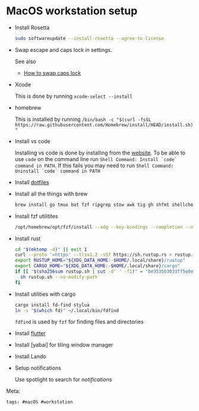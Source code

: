 # MacOS workstation setup

- Install Rosetta

  ```bash
  sudo softwareupdate --install-rosetta --agree-to-license
  ```

- Swap escape and caps lock in settings.

  See also

  - [How to swap caps lock](../91)

- Xcode

  This is done by running `xcode-select --install`

- homebrew

  This is installed by running `/bin/bash -c "$(curl -fsSL
https://raw.githubusercontent.com/Homebrew/install/HEAD/install.sh)"`

- Install vs code

  Installing vs code is done by installing from the [website]. To be
  able to use `code` on the command line run `` Shell Command: Install
`code` command in PATH ``. If this fails you may need to run `` Shell
Command: Uninstall `code` command in PATH ``

- Install [dotfiles]

- Install all the things with brew

  ```bash
  brew install go tmux bat fzf ripgrep stow awk tig gh shfmt shellcheck exa coreutils
  ```

- Install fzf utilitites

  ```bash
  /opt/homebrew/opt/fzf/install --xdg --key-bindings --completion --no-update-rc
  ```

- Install rust

  ```bash
  cd "$(mktemp -d)" || exit 1
  curl --proto '=https' --tlsv1.2 -sSf https://sh.rustup.rs > rustup.sh
  export RUSTUP_HOME="${XDG_DATA_HOME:-$HOME/.local/share}/rustup"
  export CARGO_HOME="${XDG_DATA_HOME:-$HOME/.local/share}/cargo"
  if [[ "$(sha256sum rustup.sh | cut -d' ' -f1)" = "be3535b3033ff5e0ecc4d589a35d3656f681332f860c5fd6684859970165ddcc" ]]; then
    sh rustup.sh --no-modify-path
  fi
  ```

- Install utilities with cargo

  ```bash
  cargo install fd-find stylua
  ln -s "$(which fd)" ~/.local/bin/fdfind
  ```

  `fdfind` is used by `fzf` for finding files and directories

- Install [flutter]

- Install [yabai] for tiling window manager

- Install Lando

[dotfiles]: https://github.com/jlrickert/dotfiles
[website]: https://code.visualstudio.com/
[flutter]: ../100

- Setup notifications

  Use spotlight to search for _notifications_

Meta:

    tags: #macOS #workstation
